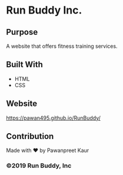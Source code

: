 # Run Buddy Inc.

## Purpose

A website that offers fitness training services.

## Built With
* HTML
* CSS

## Website
https://pawan495.github.io/RunBuddy/

## Contribution

Made with ❤️ by Pawanpreet Kaur


### ©️2019 Run Buddy, Inc



